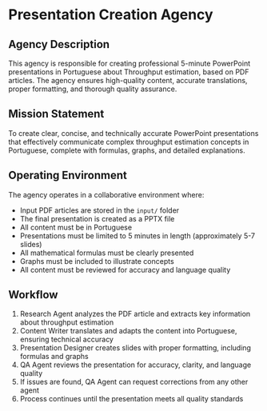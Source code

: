 # Presentation Creation Agency

## Agency Description

This agency is responsible for creating professional 5-minute PowerPoint presentations in Portuguese about Throughput estimation, based on PDF articles. The agency ensures high-quality content, accurate translations, proper formatting, and thorough quality assurance.

## Mission Statement

To create clear, concise, and technically accurate PowerPoint presentations that effectively communicate complex throughput estimation concepts in Portuguese, complete with formulas, graphs, and detailed explanations.

## Operating Environment

The agency operates in a collaborative environment where:

- Input PDF articles are stored in the `input/` folder
- The final presentation is created as a PPTX file
- All content must be in Portuguese
- Presentations must be limited to 5 minutes in length (approximately 5-7 slides)
- All mathematical formulas must be clearly presented
- Graphs must be included to illustrate concepts
- All content must be reviewed for accuracy and language quality

## Workflow

1. Research Agent analyzes the PDF article and extracts key information about throughput estimation
2. Content Writer translates and adapts the content into Portuguese, ensuring technical accuracy
3. Presentation Designer creates slides with proper formatting, including formulas and graphs
4. QA Agent reviews the presentation for accuracy, clarity, and language quality
5. If issues are found, QA Agent can request corrections from any other agent
6. Process continues until the presentation meets all quality standards
